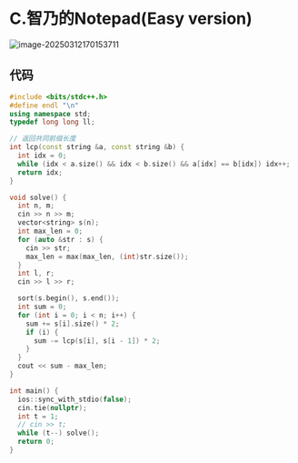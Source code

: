 # C.智乃的Notepad(Easy version)

![image-20250312170153711](https://gitee.com/chen-houchao/images/raw/master/202503121701862.png)

## 代码

```cpp
#include <bits/stdc++.h>
#define endl "\n"
using namespace std;
typedef long long ll;

// 返回共同前缀长度
int lcp(const string &a, const string &b) {
  int idx = 0;
  while (idx < a.size() && idx < b.size() && a[idx] == b[idx]) idx++;
  return idx;
}

void solve() {
  int n, m;
  cin >> n >> m;
  vector<string> s(n);
  int max_len = 0;
  for (auto &str : s) {
    cin >> str;
    max_len = max(max_len, (int)str.size());
  }
  int l, r;
  cin >> l >> r;

  sort(s.begin(), s.end());
  int sum = 0;
  for (int i = 0; i < n; i++) {
    sum += s[i].size() * 2;
    if (i) {
      sum -= lcp(s[i], s[i - 1]) * 2;
    }
  }
  cout << sum - max_len;
}

int main() {
  ios::sync_with_stdio(false);
  cin.tie(nullptr);
  int t = 1;
  // cin >> t;
  while (t--) solve();
  return 0;
}
```

